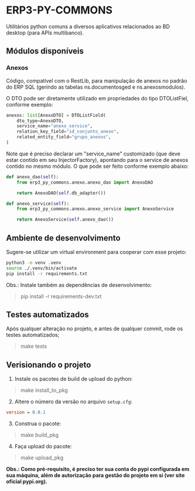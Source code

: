 # ERP3-PY-COMMONS

Utilitários python comuns a diversos aplicativos relacionados ao BD desktop (para APIs multibanco).

## Módulos disponíveis

### Anexos

Código, compatível com o RestLib, para manipulação de anexos no padrão do ERP SQL (gerindo as tabelas ns.documentosged e ns.anexosmodulos).

O DTO pode ser diretamente utilizado em propriedades do tipo DTOListFiel, conforme exemplo:

```python
anexos: list[AnexoDTO] = DTOListField(
    dto_type=AnexoDTO,
    service_name="anexo_service",
    relation_key_field="id_conjunto_anexo",
    related_entity_field="grupo_anexos",
)
```

Note que é preciso declarar um "service_name" customizado (que deve estar contido em seu InjectorFactory), apontando para o service de anexos contido no mesmo módulo. O que pode ser feito conforme exemplo abaixo:

```python
def anexo_dao(self):
    from erp3_py_commons.anexo.anexo_dao import AnexoDAO

    return AnexoDAO(self.db_adapter())

def anexo_service(self):
    from erp3_py_commons.anexo.anexo_service import AnexoService

    return AnexoService(self.anexo_dao())
```

## Ambiente de desenvolvimento

Sugere-se utilizar um virtual environment para cooperar com esse projeto:

```sh
python3 -m venv .venv
source ./.venv/bin/activate
pip install -r requirements.txt
```

Obs.: Instale também as dependências de desenvolvimento:

> pip install -r requirements-dev.txt

## Testes automatizados

Após qualquer alteração no projeto, e antes de qualquer commit, rode os testes automatizados;

> make tests

## Verisionando o projeto

1. Instale os pacotes de build de upload do python:
 
> make install_to_pkg

2. Altere o número da versão no arquivo `setup.cfg`:

```cfg
version = 0.0.1
```

3. Construa o pacote:

> make build_pkg

4. Faça upload do pacote:

> make upload_pkg

**Obs.: Como pré-requisito, é preciso ter sua conta do pypi configurada em sua máquina, além de autorização para gestão do projeto em si (ver site oficial pypi.org).**